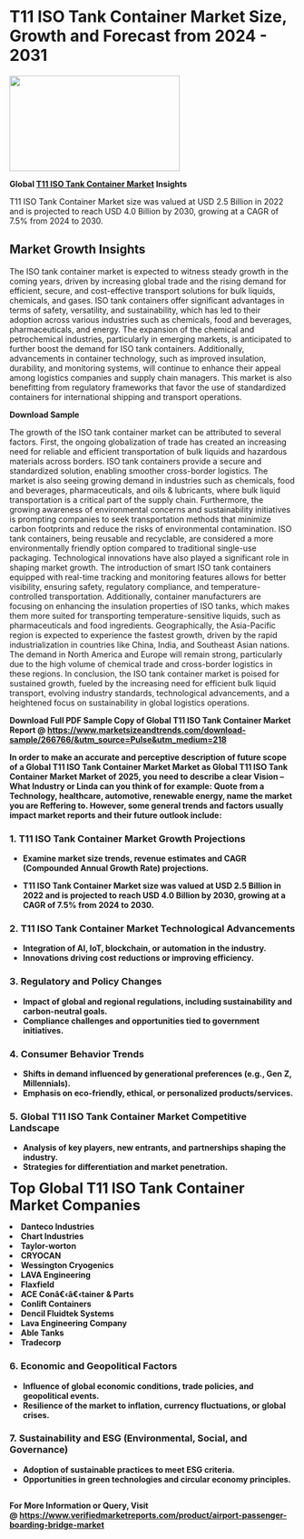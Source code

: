 <H1>T11 ISO Tank Container Market Size, Growth and Forecast from 2024 - 2031</H1><img class="aligncenter size-medium wp-image-584254" src="https://thirdeyenews.in/wp-content/uploads/2024/09/Global-Market-Research-300x168.jpeg" alt="" width="300" height="168" /><p><strong>Global&nbsp;<a href="https://www.marketsizeandtrends.com/download-sample/266766/&amp;utm_source=Pulse&amp;utm_medium=218">T11 ISO Tank Container Market</a> Insights</strong></p><p>T11 ISO Tank Container Market size was valued at USD 2.5 Billion in 2022 and is projected to reach USD 4.0 Billion by 2030, growing at a CAGR of 7.5% from 2024 to 2030.</p><p><h2>Market Growth Insights</h2> <p>The ISO tank container market is expected to witness steady growth in the coming years, driven by increasing global trade and the rising demand for efficient, secure, and cost-effective transport solutions for bulk liquids, chemicals, and gases. ISO tank containers offer significant advantages in terms of safety, versatility, and sustainability, which has led to their adoption across various industries such as chemicals, food and beverages, pharmaceuticals, and energy. The expansion of the chemical and petrochemical industries, particularly in emerging markets, is anticipated to further boost the demand for ISO tank containers. Additionally, advancements in container technology, such as improved insulation, durability, and monitoring systems, will continue to enhance their appeal among logistics companies and supply chain managers. This market is also benefitting from regulatory frameworks that favor the use of standardized containers for international shipping and transport operations.</p> <p><strong>Download Sample</strong></p> <p>The growth of the ISO tank container market can be attributed to several factors. First, the ongoing globalization of trade has created an increasing need for reliable and efficient transportation of bulk liquids and hazardous materials across borders. ISO tank containers provide a secure and standardized solution, enabling smoother cross-border logistics. The market is also seeing growing demand in industries such as chemicals, food and beverages, pharmaceuticals, and oils & lubricants, where bulk liquid transportation is a critical part of the supply chain. Furthermore, the growing awareness of environmental concerns and sustainability initiatives is prompting companies to seek transportation methods that minimize carbon footprints and reduce the risks of environmental contamination. ISO tank containers, being reusable and recyclable, are considered a more environmentally friendly option compared to traditional single-use packaging. Technological innovations have also played a significant role in shaping market growth. The introduction of smart ISO tank containers equipped with real-time tracking and monitoring features allows for better visibility, ensuring safety, regulatory compliance, and temperature-controlled transportation. Additionally, container manufacturers are focusing on enhancing the insulation properties of ISO tanks, which makes them more suited for transporting temperature-sensitive liquids, such as pharmaceuticals and food ingredients. Geographically, the Asia-Pacific region is expected to experience the fastest growth, driven by the rapid industrialization in countries like China, India, and Southeast Asian nations. The demand in North America and Europe will remain strong, particularly due to the high volume of chemical trade and cross-border logistics in these regions. In conclusion, the ISO tank container market is poised for sustained growth, fueled by the increasing need for efficient bulk liquid transport, evolving industry standards, technological advancements, and a heightened focus on sustainability in global logistics operations.</p> <p><strong></p><p><span class=""><strong>Download Full PDF Sample Copy of Global T11 ISO Tank Container Market Report</strong> @ <a href="https://www.marketsizeandtrends.com/download-sample/266766/&amp;utm_source=Pulse&amp;utm_medium=218" target="_blank">https://www.marketsizeandtrends.com/download-sample/266766/&amp;utm_source=Pulse&amp;utm_medium=218</a></span></p><p>In order to make an accurate and perceptive description of future scope of a Global&nbsp;T11 ISO Tank Container Market Market as Global&nbsp;T11 ISO Tank Container Market Market of 2025, you need to describe a clear Vision &ndash; What Industry or Linda can you think of for example: Quote from a Technology, healthcare, automotive, renewable energy, name the market you are Reffering to. However, some general trends and factors usually impact market reports and their future outlook include:</p><h3>1.&nbsp;<strong>T11 ISO Tank Container Market Growth Projections</strong></h3><ul><li>Examine market size trends, revenue estimates and CAGR (Compounded Annual Growth Rate) projections.</li><li><p>T11 ISO Tank Container Market size was valued at USD 2.5 Billion in 2022 and is projected to reach USD 4.0 Billion by 2030, growing at a CAGR of 7.5% from 2024 to 2030.</p></li></ul><h3>2.&nbsp;<strong>T11 ISO Tank Container Market Technological Advancements</strong></h3><ul><li>Integration of AI, IoT, blockchain, or automation in the industry.</li><li>Innovations driving cost reductions or improving efficiency.</li></ul><h3>3.&nbsp;<strong>Regulatory and Policy Changes</strong></h3><ul><li>Impact of global and regional regulations, including sustainability and carbon-neutral goals.</li><li>Compliance challenges and opportunities tied to government initiatives.</li></ul><h3>4.&nbsp;<strong>Consumer Behavior Trends</strong></h3><ul><li>Shifts in demand influenced by generational preferences (e.g., Gen Z, Millennials).</li><li>Emphasis on eco-friendly, ethical, or personalized products/services.</li></ul><h3>5.&nbsp;<strong>Global T11 ISO Tank Container Market Competitive Landscape</strong></h3><ul><li>Analysis of key players, new entrants, and partnerships shaping the industry.</li><li>Strategies for differentiation and market penetration.</li></ul><p data-pm-slice="1 1 []"><span style="color: inherit; font-family: inherit; font-size: 25px;">Top Global T11 ISO Tank Container Market Companies</span></p><div class="" data-test-id=""><p><li>Danteco Industries</li><li> Chart Industries</li><li> Taylor-worton</li><li> CRYOCAN</li><li> Wessington Cryogenics</li><li> LAVA Engineering</li><li> Flaxfield</li><li> ACE Conâ€‹â€‹tainer & Parts</li><li> Conlift Containers</li><li> Dencil Fluidtek Systems</li><li> Lava Engineering Company</li><li> Able Tanks</li><li> Tradecorp</li></p></div><h3>6.&nbsp;<strong>Economic and Geopolitical Factors</strong></h3><ul><li>Influence of global economic conditions, trade policies, and geopolitical events.</li><li>Resilience of the market to inflation, currency fluctuations, or global crises.</li></ul><h3>7.&nbsp;<strong>Sustainability and ESG (Environmental, Social, and Governance)</strong></h3><ul><li>Adoption of sustainable practices to meet ESG criteria.</li><li>Opportunities in green technologies and circular economy principles.</li></ul><h2><strong style="font-size: 14px;">For More Information or Query, Visit @&nbsp;</strong><a style="background-color: #ffffff; font-size: 14px;" href="https://www.marketsizeandtrends.com/report/t11-iso-tank-container-market/" target="_blank">https://www.verifiedmarketreports.com/product/airport-passenger-boarding-bridge-market</a></h2>
